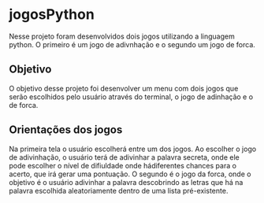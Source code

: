 # jogosPython

Nesse projeto foram desenvolvidos dois jogos utilizando a linguagem python. O primeiro é um jogo de adivnhação e o segundo um jogo de forca.

## Objetivo

O objetivo desse projeto foi desenvolver um menu com dois jogos que serão escolhidos pelo usuário através do terminal, o jogo de adinhação e o de forca.

## Orientações dos jogos

Na primeira tela o usuário escolherá entre um dos jogos. Ao escolher o jogo de adivinhação, o usuário terá de adivinhar a palavra secreta, onde ele pode escolher o nível de difiuldade onde hádiferentes chances para o acerto, que irá gerar uma pontuação. O segundo é o jogo da forca, onde o objetivo é o usuário adivinhar a palavra descobrindo as letras que há na palavra escolhida aleatoriamente dentro de uma lista pré-existente.

